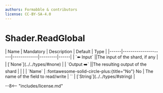 ```yaml
---
authors: Formabble & contributors
license: CC-BY-SA-4.0
---
```



# Shader.ReadGlobal

<div class="sh-parameters" markdown="1">
| Name | Mandatory | Description | Default | Type |
|------|---------------------|-------------|---------|------|
| `⬅️ Input` ||The input of the shard, if any | | [`None`](../../types/#none) |
| `Output ➡️` ||The resulting output of the shard | |  |
| `Name` | :fontawesome-solid-circle-plus:{title="No"} No  | The name of the field to read/write | `` | [`String`](../../types/#string) |

</div>



--8<-- "includes/license.md"

